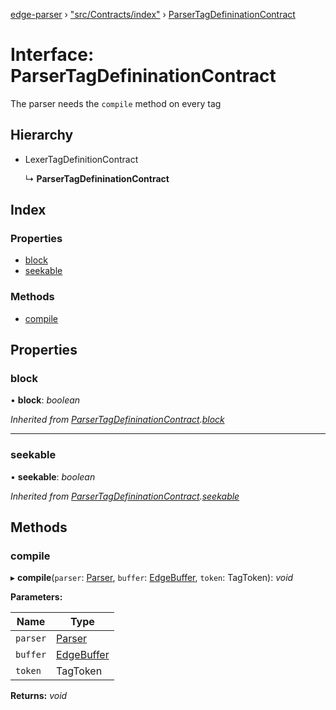[edge-parser](../README.md) › ["src/Contracts/index"](../modules/_src_contracts_index_.md) › [ParserTagDefininationContract](_src_contracts_index_.parsertagdefininationcontract.md)

# Interface: ParserTagDefininationContract

The parser needs the `compile` method on every tag

## Hierarchy

* LexerTagDefinitionContract

  ↳ **ParserTagDefininationContract**

## Index

### Properties

* [block](_src_contracts_index_.parsertagdefininationcontract.md#block)
* [seekable](_src_contracts_index_.parsertagdefininationcontract.md#seekable)

### Methods

* [compile](_src_contracts_index_.parsertagdefininationcontract.md#compile)

## Properties

###  block

• **block**: *boolean*

*Inherited from [ParserTagDefininationContract](_src_contracts_index_.parsertagdefininationcontract.md).[block](_src_contracts_index_.parsertagdefininationcontract.md#block)*

___

###  seekable

• **seekable**: *boolean*

*Inherited from [ParserTagDefininationContract](_src_contracts_index_.parsertagdefininationcontract.md).[seekable](_src_contracts_index_.parsertagdefininationcontract.md#seekable)*

## Methods

###  compile

▸ **compile**(`parser`: [Parser](../classes/_src_parser_index_.parser.md), `buffer`: [EdgeBuffer](../classes/_src_edgebuffer_index_.edgebuffer.md), `token`: TagToken): *void*

**Parameters:**

Name | Type |
------ | ------ |
`parser` | [Parser](../classes/_src_parser_index_.parser.md) |
`buffer` | [EdgeBuffer](../classes/_src_edgebuffer_index_.edgebuffer.md) |
`token` | TagToken |

**Returns:** *void*

